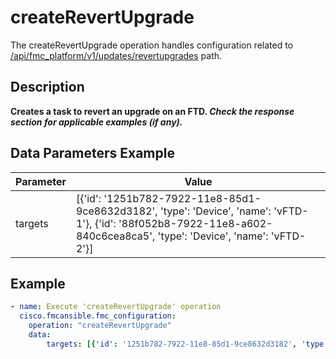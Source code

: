 # createRevertUpgrade

The createRevertUpgrade operation handles configuration related to [/api/fmc_platform/v1/updates/revertupgrades](/paths//api/fmc_platform/v1/updates/revertupgrades.md) path.&nbsp;
## Description
**Creates a task to revert an upgrade on an FTD. _Check the response section for applicable examples (if any)._**

## Data Parameters Example
| Parameter | Value |
| --------- | -------- |
| targets | [{'id': '1251b782-7922-11e8-85d1-9ce8632d3182', 'type': 'Device', 'name': 'vFTD-1'}, {'id': '88f052b8-7922-11e8-a602-840c6cea8ca5', 'type': 'Device', 'name': 'vFTD-2'}] |

## Example
```yaml
- name: Execute 'createRevertUpgrade' operation
  cisco.fmcansible.fmc_configuration:
    operation: "createRevertUpgrade"
    data:
        targets: [{'id': '1251b782-7922-11e8-85d1-9ce8632d3182', 'type': 'Device', 'name': 'vFTD-1'}, {'id': '88f052b8-7922-11e8-a602-840c6cea8ca5', 'type': 'Device', 'name': 'vFTD-2'}]

```